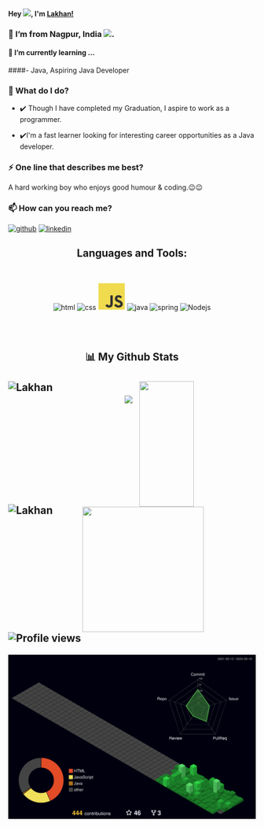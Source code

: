 #### Hey <img src="https://github.com/TheDudeThatCode/TheDudeThatCode/blob/master/Assets/Hi.gif" width="29">, I'm [Lakhan!](https://lakhan1122.github.io/links) 

### 🌱 I’m from Nagpur, India <img src="https://github.com/TheDudeThatCode/TheDudeThatCode/blob/master/Assets/Earth.gif" width="29">.
#### 🌱 I’m currently learning ...
####- Java, Aspiring Java Developer

### 🌱 What do I do?
- ✔️ Though I have completed my Graduation, I aspire to work as a programmer.

- ✔️I'm a fast learner looking for interesting career opportunities as a Java developer. 

### ⚡ One line that describes me best? 
A hard working boy who enjoys good humour & coding.😉😉

### 📫 How can you reach me?

[<img src='https://encrypted-tbn0.gstatic.com/images?q=tbn:ANd9GcSx6799JOXTQIyjp7_s2Lf0XM7EwBop40QXvg&usqp=CAU' alt='github' height='40'>](https://lakhan1122.github.io)
[<img src='https://cdn.jsdelivr.net/npm/simple-icons@3.0.1/icons/linkedin.svg' alt='linkedin' height='40'>](https://www.linkedin.com/in/lakhan-gurnule-95135a247/)



<span><h2 align="center">Languages and Tools:</h2>
  <br>
  <p align="center">
      <img src="https://www.vectorlogo.zone/logos/w3_html5/w3_html5-icon.svg" alt="html" width="55" height="55"/>
      <img src="https://www.vectorlogo.zone/logos/w3_css/w3_css-icon.svg" alt="css" width="55" height="55"/>
      <img src="https://raw.githubusercontent.com/devicons/devicon/master/icons/javascript/javascript-original.svg" alt="javascript" width="55" height="55"/>
      <img src="https://www.vectorlogo.zone/logos/java/java-icon.svg" alt="java"  height="55"/>
      <img src="https://www.vectorlogo.zone/logos/springio/springio-icon.svg" alt="spring" width="55" height="55"/>
      <img src="https://www.vectorlogo.zone/logos/amazon_aws/amazon_aws-icon.svg" alt="Nodejs" width="55" height="55"/>
</p></span>

<br><br>
<h2 align="center">📊 My Github Stats<h2>
<div>
  <img align="left" src="https://github-readme-streak-stats.herokuapp.com/?user=Lakhan1122&theme=radical" alt="Lakhan" height="250px" width="47%" />
  <img align="right" src="https://github-readme-stats.vercel.app/api?username=Lakhan1122&show_icons=true&theme=radical" height="255px" width="47%"/>
<div>
  </br>
  
<div>
  <img align="left" src="https://github-readme-stats.vercel.app/api/top-langs/?username=Lakhan1122&theme=radical&langs_count=8" alt="Lakhan" height="260px" width="25%" />
  <img align="right" src="https://activity-graph.herokuapp.com/graph?username=Lakhan1122&theme=gruvbox&hide_border=true&area=true" height="255px" width="70%"/>
<div>

  
 <img  src="https://raw.githubusercontent.com/Trilokia/Trilokia/379277808c61ef204768a61bbc5d25bc7798ccf1/bottom_header.svg" />

![Profile views](https://gpvc.arturio.dev/Lakhan1122)  



![](./profile-3d-contrib/profile-night-green.svg)


